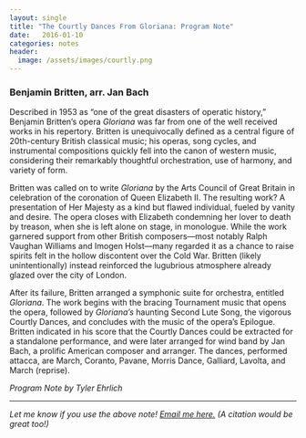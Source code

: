 ```yaml
---
layout: single
title: "The Courtly Dances From Gloriana: Program Note"
date:   2016-01-10
categories: notes
header:
  image: /assets/images/courtly.png
---
```

<h3>Benjamin Britten, arr. Jan Bach</h3>

Described in 1953 as “one of the great disasters of operatic history,” Benjamin Britten’s opera *Gloriana* was far from one of the well received works in his repertory. Britten is unequivocally defined as a central figure of 20th-century British classical music; his operas, song cycles, and instrumental compositions quickly fell into the canon of western music, considering their remarkably thoughtful orchestration, use of harmony, and variety of form.

Britten was called on to write *Gloriana* by the Arts Council of Great Britain in celebration of the coronation of Queen Elizabeth II. The resulting work? A presentation of Her Majesty as a kind but flawed individual, fueled by vanity and desire. The opera closes with Elizabeth condemning her lover to death by treason, when she is left alone on stage, in monologue. While the work garnered support from other British composers—most notably Ralph Vaughan Williams and Imogen Holst—many regarded it as a chance to raise spirits felt in the hollow discontent over the Cold War. Britten (likely unintentionally) instead reinforced the lugubrious atmosphere already glazed over the city of London.

After its failure, Britten arranged a symphonic suite for orchestra, entitled *Gloriana*. The work begins with the bracing Tournament music that opens the opera, followed by *Gloriana’s* haunting Second Lute Song, the vigorous Courtly Dances, and concludes with the music of the opera’s Epilogue. Britten indicated in his score that the Courtly Dances could be extracted for a standalone performance, and were later arranged for wind band by Jan Bach, a prolific American composer and arranger. The dances, performed attacca, are March, Coranto, Pavane, Morris Dance, Galliard, Lavolta, and March (reprise).

*Program Note by Tyler Ehrlich*

<hr />

*Let me know if you use the above note! <a href="mailto:tylerlehrlich@gmail.com">Email me here.</a> (A citation would be great too!)*
